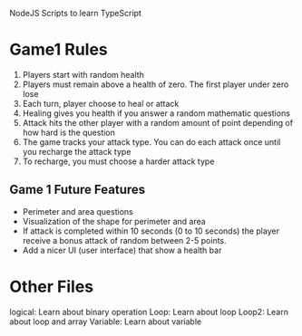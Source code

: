 NodeJS Scripts to learn TypeScript

# Game1 Rules

1. Players start with random health
2. Players must remain above a health of zero. The first player under zero lose
3. Each turn, player choose to heal or attack
4. Healing gives you health if you answer a random mathematic questions
5. Attack hits the other player with a random amount of point depending of how hard is the question
6. The game tracks your attack type. You can do each attack once until you recharge the attack type
7. To recharge, you must choose a harder attack type 

## Game 1 Future Features

* Perimeter and area questions
* Visualization of the shape for perimeter and area
* If attack is completed within 10 seconds (0 to 10 seconds) the player receive a bonus attack of random between 2-5 points.
* Add a nicer UI (user interface) that show a health bar

# Other Files
logical: Learn about binary operation
Loop: Learn about loop
Loop2: Learn about loop and array
Variable: Learn about variable